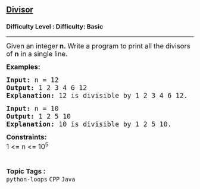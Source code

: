 <h2><a href="https://www.geeksforgeeks.org/problems/divisor--125050/1?page=1&difficulty=Basic&status=unsolved&sortBy=accuracy">Divisor</a></h2><h3>Difficulty Level : Difficulty: Basic</h3><hr><div class="problems_problem_content__Xm_eO"><p><span style="font-size: 18px;">Given an integer<strong> n</strong><strong>.&nbsp;</strong>Write a program to print all the divisors of <strong>n</strong> in a single line.</span></p>
<p><span style="font-size: 18px;"><strong>Examples:</strong></span> <span style="font-size: 18px;"><strong> </strong></span></p>
<pre><span style="font-size: 18px;"><strong>Input: </strong>n = 12
<strong>Output: </strong>1 2 3 4 6 12
<strong>Explanation: </strong>12 is divisible by 1 2 3 4 6 12.</span></pre>
<pre><span style="font-size: 18px;"><strong>Input: </strong>n = 10
<strong>Output: </strong>1 2 5 10
<strong>Explanation: </strong>10 is divisible by 1 2 5 10.</span></pre>
<p><span style="font-size: 18px;"><strong>Constraints:</strong><br>1 &lt;= n &lt;= 10<sup>5</sup></span></p></div><br><p><span style=font-size:18px><strong>Topic Tags : </strong><br><code>python-loops</code>&nbsp;<code>CPP</code>&nbsp;<code>Java</code>&nbsp;